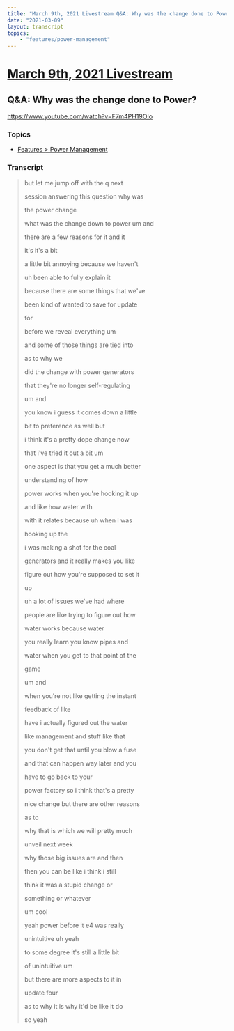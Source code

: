 ```yaml
---
title: "March 9th, 2021 Livestream Q&A: Why was the change done to Power?"
date: "2021-03-09"
layout: transcript
topics:
    - "features/power-management"
---
```

# [March 9th, 2021 Livestream](../2021-03-09.md)
## Q&A: Why was the change done to Power?
https://www.youtube.com/watch?v=F7m4PH19OIo

### Topics
* [Features > Power Management](../topics/features/power-management.md)

### Transcript

> but let me jump off with the q next
>
> session answering this question why was
>
> the power change
>
> what was the change down to power um and
>
> there are a few reasons for it and it
>
> it's it's a bit
>
> a little bit annoying because we haven't
>
> uh been able to fully explain it
>
> because there are some things that we've
>
> been kind of wanted to save for update
>
> for
>
> before we reveal everything um
>
> and some of those things are tied into
>
> as to why we
>
> did the change with power generators
>
> that they're no longer self-regulating
>
> um and
>
> you know i guess it comes down a little
>
> bit to preference as well but
>
> i think it's a pretty dope change now
>
> that i've tried it out a bit um
>
> one aspect is that you get a much better
>
> understanding of how
>
> power works when you're hooking it up
>
> and like how water with
>
> with it relates because uh when i was
>
> hooking up the
>
> i was making a shot for the coal
>
> generators and it really makes you like
>
> figure out how you're supposed to set it
>
> up
>
> uh a lot of issues we've had where
>
> people are like trying to figure out how
>
> water works because water
>
> you really learn you know pipes and
>
> water when you get to that point of the
>
> game
>
> um and
>
> when you're not like getting the instant
>
> feedback of like
>
> have i actually figured out the water
>
> like management and stuff like that
>
> you don't get that until you blow a fuse
>
> and that can happen way later and you
>
> have to go back to your
>
> power factory so i think that's a pretty
>
> nice change but there are other reasons
>
> as to
>
> why that is which we will pretty much
>
> unveil next week
>
> why those big issues are and then
>
> then you can be like i think i still
>
> think it was a stupid change or
>
> something or whatever
>
> um cool
>
> yeah power before it e4 was really
>
> unintuitive uh yeah
>
> to some degree it's still a little bit
>
> of unintuitive um
>
> but there are more aspects to it in
>
> update four
>
> as to why it is why it'd be like it do
>
> so yeah
